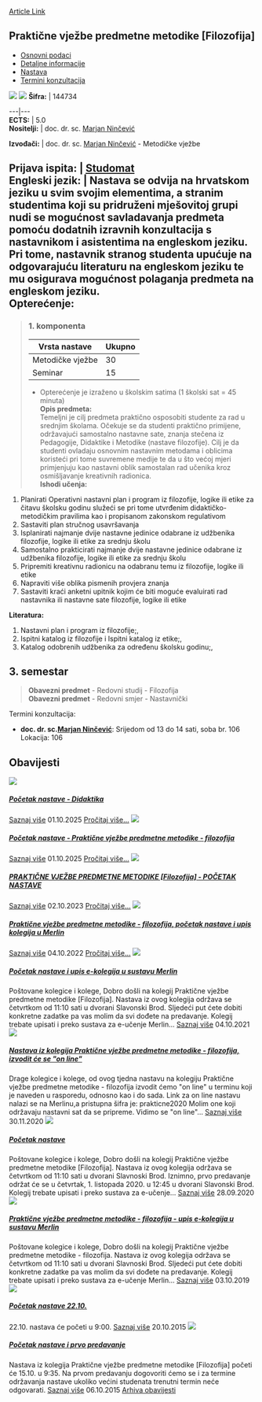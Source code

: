 [Article Link](https://www.fhs.hr/predmet/pvpmf_a)

## Praktične vježbe predmetne metodike [Filozofija]
  * [Osnovni podaci](https://www.fhs.hr/predmet/pvpmf_a#v1id-523814_821649_1_0 "Osnovni podaci")
  * [Detaljne informacije](https://www.fhs.hr/predmet/pvpmf_a#v1id-523814_821649_1_1 "Detaljne informacije")
  * [Nastava](https://www.fhs.hr/predmet/pvpmf_a#v1id-523814_821649_1_2 "Nastava")
  * [Termini konzultacija](https://www.fhs.hr/predmet/pvpmf_a#v1id-523814_821649_1_3 "Termini konzultacija")


[![](https://www.fhs.hr/img/flags/gif/hr.gif)](https://www.fhs.hr/predmet/pvpmf_a) [![](https://www.fhs.hr/img/flags/gif/gb.gif)](https://www.fhs.hr/en/course/peitmotc_a)
**Šifra:** |  144734  
  
---|---  
**ECTS:** |  5.0   
**Nositelji:** |  doc. dr. sc. [Marjan Ninčević](https://www.fhs.hr/djelatnik/marjan.nincevic)   
  
**Izvođači:** |  doc. dr. sc. [Marjan Ninčević](https://www.fhs.hr/djelatnik/marjan.nincevic) - Metodičke vježbe  
  
**Prijava ispita:** |  [Studomat](http://www.isvu.hr/studomat)  
**Engleski jezik:** |  Nastava se odvija na hrvatskom jeziku u svim svojim elementima, a stranim studentima koji su pridruženi mješovitoj grupi nudi se mogućnost savladavanja predmeta pomoću dodatnih izravnih konzultacija s nastavnikom i asistentima na engleskom jeziku. Pri tome, nastavnik stranog studenta upućuje na odgovarajuću literaturu na engleskom jeziku te mu osigurava mogućnost polaganja predmeta na engleskom jeziku.   
**Opterećenje:**  
---  
> ### 1. komponenta
> | Vrsta nastave | Ukupno  
> ---|---  
> Metodičke vježbe | 30  
> Seminar | 15  
> * Opterećenje je izraženo u školskim satima (1 školski sat = 45 minuta)   
**Opis predmeta:**  
> Temeljni je cilj predmeta praktično osposobiti studente za rad u srednjim školama. Očekuje se da studenti praktično primijene, održavajući samostalno nastavne sate, znanja stečena iz Pedagogije, Didaktike i Metodike (nastave filozofije). Cilj je da studenti ovladaju osnovnim nastavnim metodama i oblicima koristeći pri tome suvremene medije te da u što većoj mjeri primjenjuju kao nastavni oblik samostalan rad učenika kroz osmišljavanje kreativnih radionica.  
**Ishodi učenja:**  
  1. Planirati Operativni nastavni plan i program iz filozofije, logike ili etike za čitavu školsku godinu služeći se pri tome utvrđenim didaktičko-metodičkim pravilima kao i propisanom zakonskom regulativom
  2. Sastaviti plan stručnog usavršavanja
  3. Isplanirati najmanje dvije nastavne jedinice odabrane iz udžbenika filozofije, logike ili etike za srednju školu
  4. Samostalno prakticirati najmanje dvije nastavne jedinice odabrane iz udžbenika filozofije, logike ili etike za srednju školu
  5. Pripremiti kreativnu radionicu na odabranu temu iz filozofije, logike ili etike
  6. Napraviti više oblika pismenih provjera znanja
  7. Sastaviti kraći anketni upitnik kojim će biti moguće evaluirati rad nastavnika ili nastavne sate filozofije, logike ili etike

  
**Literatura:**  
  1. Nastavni plan i program iz filozofije;, 
  2. Ispitni katalog iz filozofije i Ispitni katalog iz etike;, 
  3. Katalog odobrenih udžbenika za određenu školsku godinu;, 

  
**3. semestar**  
---  
> **Obavezni predmet** - Redovni studij - Filozofija  
>  **Obavezni predmet** - Redovni smjer - Nastavnički  
>   
Termini konzultacija: 
  * **doc. dr. sc.[Marjan Ninčević](https://www.fhs.hr/djelatnik/marjan.nincevic)**: 
Srijedom od 13 do 14 sati, soba br. 106
Lokacija: 106 


## Obavijesti
[ ![](https://www.fhs.hr/_pub/themes_static/hrstud2024/default/img/default_news.jpg) ](https://www.fhs.hr/predmet/pvpmf_a?@=21u16#news_110767)
#####  [Početak nastave - Didaktika](https://www.fhs.hr/predmet/pvpmf_a?@=21u16#news_110767)
[Saznaj više](https://www.fhs.hr/predmet/pvpmf_a?@=21u16#news_110767)
01.10.2025
[Pročitaj više...](https://www.fhs.hr/predmet/pvpmf_a?@=21u16#news_110767 "Pročitaj obavijest: Početak nastave - Didaktika")
[ ![](https://www.fhs.hr/_pub/themes_static/hrstud2024/default/img/default_news.jpg) ](https://www.fhs.hr/predmet/pvpmf_a?@=21u13#news_110767)
#####  [Početak nastave - Praktične vježbe predmetne metodike - filozofija](https://www.fhs.hr/predmet/pvpmf_a?@=21u13#news_110767)
[Saznaj više](https://www.fhs.hr/predmet/pvpmf_a?@=21u13#news_110767)
01.10.2025
[Pročitaj više...](https://www.fhs.hr/predmet/pvpmf_a?@=21u13#news_110767 "Pročitaj obavijest: Početak nastave - Praktične vježbe predmetne metodike - filozofija")
[ ![](https://www.fhs.hr/_pub/themes_static/hrstud2024/default/img/default_news.jpg) ](https://www.fhs.hr/predmet/pvpmf_a?@=21l6v#news_110767)
#####  [PRAKTIČNE VJEŽBE PREDMETNE METODIKE [Filozofija] - POČETAK NASTAVE](https://www.fhs.hr/predmet/pvpmf_a?@=21l6v#news_110767)
[Saznaj više](https://www.fhs.hr/predmet/pvpmf_a?@=21l6v#news_110767)
02.10.2023
[Pročitaj više...](https://www.fhs.hr/predmet/pvpmf_a?@=21l6v#news_110767 "Pročitaj obavijest: PRAKTIČNE VJEŽBE PREDMETNE METODIKE \[Filozofija\] - POČETAK NASTAVE")
[ ![](https://www.fhs.hr/_pub/themes_static/hrstud2024/default/img/default_news.jpg) ](https://www.fhs.hr/predmet/pvpmf_a?@=21j4k#news_110767)
#####  [Praktične vježbe predmetne metodike - filozofija, početak nastave i upis kolegija u Merlin](https://www.fhs.hr/predmet/pvpmf_a?@=21j4k#news_110767)
[Saznaj više](https://www.fhs.hr/predmet/pvpmf_a?@=21j4k#news_110767)
04.10.2022
[Pročitaj više...](https://www.fhs.hr/predmet/pvpmf_a?@=21j4k#news_110767 "Pročitaj obavijest: Praktične vježbe predmetne metodike - filozofija, početak nastave i upis kolegija u Merlin")
[ ![](https://www.fhs.hr/_pub/themes_static/hrstud2024/default/img/default_news.jpg) ](https://www.fhs.hr/predmet/pvpmf_a?@=21g7j#news_110767)
#####  [Početak nastave i upis e-kolegija u sustavu Merlin](https://www.fhs.hr/predmet/pvpmf_a?@=21g7j#news_110767)
Poštovane kolegice i kolege, Dobro došli na kolegij Praktične vježbe predmetne metodike [Filozofija]. Nastava iz ovog kolegija održava se četvrtkom od 11:10 sati u dvorani Slavonski Brod. Sljedeći put ćete dobiti konkretne zadatke pa vas molim da svi dođete na predavanje. Kolegij trebate upisati i preko sustava za e-učenje Merlin... 
[Saznaj više](https://www.fhs.hr/predmet/pvpmf_a?@=21g7j#news_110767)
04.10.2021
[ ![](https://www.fhs.hr/_pub/themes_static/hrstud2024/default/img/default_news.jpg) ](https://www.fhs.hr/predmet/pvpmf_a?@=21dl5#news_110767)
#####  [Nastava iz kolegija Praktične vježbe predmetne metodike - filozofija, izvodit će se "on line"](https://www.fhs.hr/predmet/pvpmf_a?@=21dl5#news_110767)
Drage kolegice i kolege, od ovog tjedna nastavu na kolegiju Praktične vježbe predmetne metodike - filozofija izvodit ćemo "on line" u terminu koji je naveden u rasporedu, odnosno kao i do sada. Link za on line nastavu nalazi se na Merlinu,a pristupna šifra je: prakticne2020 Molim one koji održavaju nastavni sat da se pripreme. Vidimo se "on line"... 
[Saznaj više](https://www.fhs.hr/predmet/pvpmf_a?@=21dl5#news_110767)
30.11.2020
[ ![](https://www.fhs.hr/_pub/themes_static/hrstud2024/default/img/default_news.jpg) ](https://www.fhs.hr/predmet/pvpmf_a?@=21cr7#news_110767)
#####  [Početak nastave](https://www.fhs.hr/predmet/pvpmf_a?@=21cr7#news_110767)
Poštovane kolegice i kolege, Dobro došli na kolegij Praktične vježbe predmetne metodike [Filozofija]. Nastava iz ovog kolegija održava se četvrtkom od 11:10 sati u dvorani Slavnoski Brod. Iznimno, prvo predavanje održat će se u četvrtak, 1. listopada 2020. u 12:45 u dvorani Slavonski Brod. Kolegij trebate upisati i preko sustava za e-učenje... 
[Saznaj više](https://www.fhs.hr/predmet/pvpmf_a?@=21cr7#news_110767)
28.09.2020
[ ![](https://www.fhs.hr/_pub/themes_static/hrstud2024/default/img/default_news.jpg) ](https://www.fhs.hr/predmet/pvpmf_a?@=218ro#news_110767)
#####  [Praktične vježbe predmetne metodike - filozofija - upis e-kolegija u sustavu Merlin](https://www.fhs.hr/predmet/pvpmf_a?@=218ro#news_110767)
Poštovane kolegice i kolege, Dobro došli na kolegij Praktične vježbe predmetne metodike - filozofija. Nastava iz ovog kolegija održava se četvrtkom od 11:10 sati u dvorani Slavnoski Brod. Sljedeći put ćete dobiti konkretne zadatke pa vas molim da svi dođete na predavanje. Kolegij trebate upisati i preko sustava za e-učenje Merlin... 
[Saznaj više](https://www.fhs.hr/predmet/pvpmf_a?@=218ro#news_110767)
03.10.2019
[ ![](https://www.fhs.hr/_pub/themes_static/hrstud2024/default/img/default_news.jpg) ](https://www.fhs.hr/predmet/pvpmf_a?@=20smi#news_110767)
#####  [Početak nastave 22.10.](https://www.fhs.hr/predmet/pvpmf_a?@=20smi#news_110767)
22.10. nastava će početi u 9:00. 
[Saznaj više](https://www.fhs.hr/predmet/pvpmf_a?@=20smi#news_110767)
20.10.2015
[ ![](https://www.fhs.hr/_pub/themes_static/hrstud2024/default/img/default_news.jpg) ](https://www.fhs.hr/predmet/pvpmf_a?@=20sj9#news_110767)
#####  [Početak nastave i prvo predavanje](https://www.fhs.hr/predmet/pvpmf_a?@=20sj9#news_110767)
Nastava iz kolegija Praktične vježbe predmetne metodike [Filozofija] početi će 15.10. u 9:35. Na prvom predavanju dogovoriti ćemo se i za termine održavanja nastave ukoliko većini studenata trenutni termin neće odgovarati. 
[Saznaj više](https://www.fhs.hr/predmet/pvpmf_a?@=20sj9#news_110767)
06.10.2015
[Arhiva obavijesti](https://www.fhs.hr/predmet/pvpmf_a?@=20scz#news_110767 "Arhiva obavijesti")
